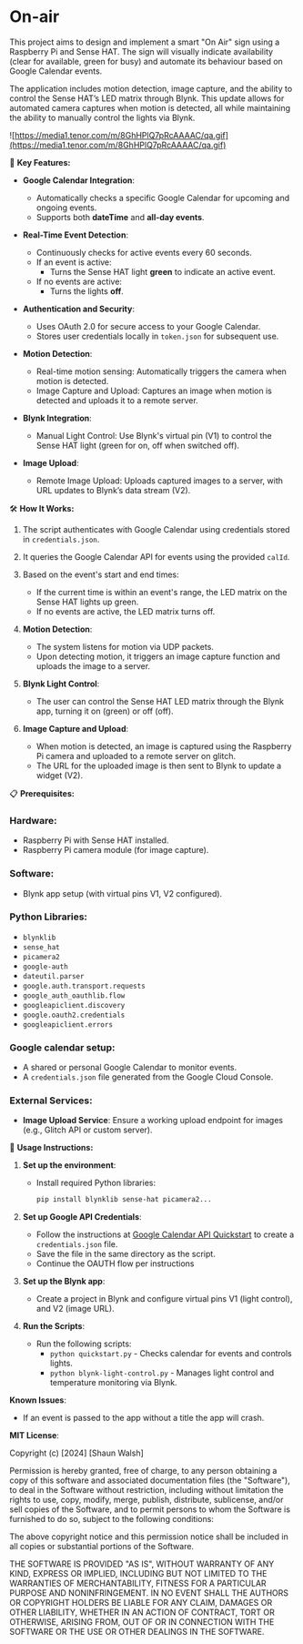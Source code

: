 # On-air
This project aims to design and implement a smart "On Air" sign using a Raspberry Pi and Sense HAT. The sign will visually indicate availability (clear for available, green for busy) and automate its behaviour based on Google Calendar events.

The application includes motion detection, image capture, and the ability to control the Sense HAT’s LED matrix through Blynk. This update allows for automated camera captures when motion is detected, all while maintaining the ability to manually control the lights via Blynk.

![https://media1.tenor.com/m/8GhHPlQ7pRcAAAAC/qa.gif](https://media1.tenor.com/m/8GhHPlQ7pRcAAAAC/qa.gif)

🔧 **Key Features:**
- **Google Calendar Integration**:
  - Automatically checks a specific Google Calendar for upcoming and ongoing events.
  - Supports both **dateTime** and **all-day events**.
  
- **Real-Time Event Detection**:
  - Continuously checks for active events every 60 seconds.
  - If an event is active:
    - Turns the Sense HAT light **green** to indicate an active event.
  - If no events are active:
    - Turns the lights **off**.

- **Authentication and Security**:
  - Uses OAuth 2.0 for secure access to your Google Calendar.
  - Stores user credentials locally in `token.json` for subsequent use.
  
- **Motion Detection**:
  - Real-time motion sensing: Automatically triggers the camera when motion is detected.
  - Image Capture and Upload: Captures an image when motion is detected and uploads it to a remote server.
  
- **Blynk Integration**:
  - Manual Light Control: Use Blynk's virtual pin (V1) to control the Sense HAT light (green for on, off when switched off).

- **Image Upload**:
  - Remote Image Upload: Uploads captured images to a server, with URL updates to Blynk’s data stream (V2).

🛠️ **How It Works:**

1. The script authenticates with Google Calendar using credentials stored in `credentials.json`.

2. It queries the Google Calendar API for events using the provided `calId`.

3. Based on the event's start and end times:
   - If the current time is within an event's range, the LED matrix on the Sense HAT lights up green.
   - If no events are active, the LED matrix turns off.

4. **Motion Detection**:
   - The system listens for motion via UDP packets.
   - Upon detecting motion, it triggers an image capture function and uploads the image to a server.
   
5. **Blynk Light Control**:
   - The user can control the Sense HAT LED matrix through the Blynk app, turning it on (green) or off (off).
   
7. **Image Capture and Upload**:
   - When motion is detected, an image is captured using the Raspberry Pi camera and uploaded to a remote server on glitch.
   - The URL for the uploaded image is then sent to Blynk to update a widget (V2).

📋 **Prerequisites:**

### Hardware:
- Raspberry Pi with Sense HAT installed.
- Raspberry Pi camera module (for image capture).
  
### Software:
- Blynk app setup (with virtual pins V1, V2 configured).
  
### Python Libraries:
- `blynklib`
- `sense_hat`
- `picamera2`
- `google-auth`
- `dateutil.parser`
- `google.auth.transport.requests`
- `google_auth_oauthlib.flow`
- `googleapiclient.discovery`
- `google.oauth2.credentials`
- `googleapiclient.errors`


### Google calendar setup:
  - A shared or personal Google Calendar to monitor events.
  - A `credentials.json` file generated from the Google Cloud Console.

### External Services:
- **Image Upload Service**: Ensure a working upload endpoint for images (e.g., Glitch API or custom server).

📖 **Usage Instructions:**

1. **Set up the environment**:
   - Install required Python libraries:
     ```bash
     pip install blynklib sense-hat picamera2...
     ```

2. **Set up Google API Credentials**:
   - Follow the instructions at [Google Calendar API Quickstart](https://developers.google.com/calendar/api/quickstart/python) to create a `credentials.json` file.
   - Save the file in the same directory as the script.
   - Continue the OAUTH flow per instructions

3. **Set up the Blynk app**:
   - Create a project in Blynk and configure virtual pins V1 (light control), and V2 (image URL).

4. **Run the Scripts**:
   - Run the following scripts:
     - `python quickstart.py` - Checks calendar for events and controls lights.
     - `python blynk-light-control.py` - Manages light control and temperature monitoring via Blynk.

**Known Issues**:
- If an event is passed to the app without a title the app will crash.

**MIT License**:

Copyright (c) [2024] [Shaun Walsh]

Permission is hereby granted, free of charge, to any person obtaining a copy
of this software and associated documentation files (the "Software"), to deal
in the Software without restriction, including without limitation the rights
to use, copy, modify, merge, publish, distribute, sublicense, and/or sell
copies of the Software, and to permit persons to whom the Software is
furnished to do so, subject to the following conditions:

The above copyright notice and this permission notice shall be included in all
copies or substantial portions of the Software.

THE SOFTWARE IS PROVIDED "AS IS", WITHOUT WARRANTY OF ANY KIND, EXPRESS OR
IMPLIED, INCLUDING BUT NOT LIMITED TO THE WARRANTIES OF MERCHANTABILITY,
FITNESS FOR A PARTICULAR PURPOSE AND NONINFRINGEMENT. IN NO EVENT SHALL THE
AUTHORS OR COPYRIGHT HOLDERS BE LIABLE FOR ANY CLAIM, DAMAGES OR OTHER
LIABILITY, WHETHER IN AN ACTION OF CONTRACT, TORT OR OTHERWISE, ARISING FROM,
OUT OF OR IN CONNECTION WITH THE SOFTWARE OR THE USE OR OTHER DEALINGS IN THE
SOFTWARE.

